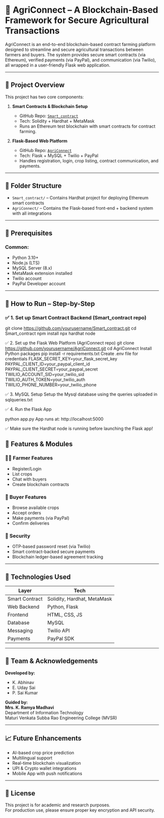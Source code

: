 # 🌾 AgriConnect – A Blockchain-Based Framework for Secure Agricultural Transactions

AgriConnect is an end-to-end blockchain-based contract farming platform designed to streamline and secure agricultural transactions between farmers and buyers. The system provides secure smart contracts (via Ethereum), verified payments (via PayPal), and communication (via Twilio), all wrapped in a user-friendly Flask web application.

---

## 🚀 Project Overview

This project has two core components:

1. **Smart Contracts & Blockchain Setup**
   - GitHub Repo: [`Smart_contract`](https://github.com/yourusername/Smart_contract)
   - Tech: Solidity + Hardhat + MetaMask
   - Runs an Ethereum test blockchain with smart contracts for contract farming.

2. **Flask-Based Web Platform**
   - GitHub Repo: [`AgriConnect`](https://github.com/yourusername/AgriConnect)
   - Tech: Flask + MySQL + Twilio + PayPal
   - Handles registration, login, crop listing, contract communication, and payments.

---

## 🧱 Folder Structure

- `Smart_contract/` – Contains Hardhat project for deploying Ethereum smart contracts
- `AgriConnect/` – Contains the Flask-based front-end + backend system with all integrations

---

## 🔧 Prerequisites

### Common:
- Python 3.10+
- Node.js (LTS)
- MySQL Server (8.x)
- MetaMask extension installed
- Twilio account
- PayPal Developer account

---

## 🧩 How to Run – Step-by-Step

### ✅ 1. Set up Smart Contract Backend (Smart_contract repo)


git clone https://github.com/yourusername/Smart_contract.git
cd Smart_contract
npm install
npx hardhat node

✅ 2. Set up the Flask Web Platform (AgriConnect repo)
git clone https://github.com/yourusername/AgriConnect.git
cd AgriConnect
Install Python packages
pip install -r requirements.txt
Create .env file for credentials
FLASK_SECRET_KEY=your_flask_secret_key
PAYPAL_CLIENT_ID=your_paypal_client_id
PAYPAL_CLIENT_SECRET=your_paypal_secret
TWILIO_ACCOUNT_SID=your_twilio_sid
TWILIO_AUTH_TOKEN=your_twilio_auth
TWILIO_PHONE_NUMBER=your_twilio_phone


✅ 3. MySQL Setup
Setup the Mysql database using the queries uploaded in sqlqueries.txt

✅ 4. Run the Flask App

python app.py
App runs at: http://localhost:5000

✅ Make sure the Hardhat node is running before launching the Flask app!

## 🧪 Features & Modules

### 👨‍🌾 Farmer Features
- Register/Login  
- List crops  
- Chat with buyers  
- Create blockchain contracts  

### 🛒 Buyer Features
- Browse available crops  
- Accept orders  
- Make payments (via PayPal)  
- Confirm deliveries  

### 🔐 Security
- OTP-based password reset (via Twilio)  
- Smart contract-backed secure payments  
- Blockchain ledger-based agreement tracking  

---

## 🧠 Technologies Used

| Layer           | Tech                         |
|-----------------|------------------------------|
| Smart Contract  | Solidity, Hardhat, MetaMask  |
| Web Backend     | Python, Flask                |
| Frontend        | HTML, CSS, JS                |
| Database        | MySQL                        |
| Messaging       | Twilio API                   |
| Payments        | PayPal SDK                   |

---

## 🤝 Team & Acknowledgements

**Developed by:**
- K. Abhinav  
- E. Uday Sai  
- P. Sai Kumar  

**Guided by:**  
**Mrs. K. Ramya Madhavi**  
Department of Information Technology  
Maturi Venkata Subba Rao Engineering College (MVSR)

---

## 📈 Future Enhancements

- AI-based crop price prediction  
- Multilingual support  
- Real-time blockchain visualization  
- UPI & Crypto wallet integrations  
- Mobile App with push notifications  

---

## 📃 License

This project is for academic and research purposes.  
For production use, please ensure proper key encryption and API security.


